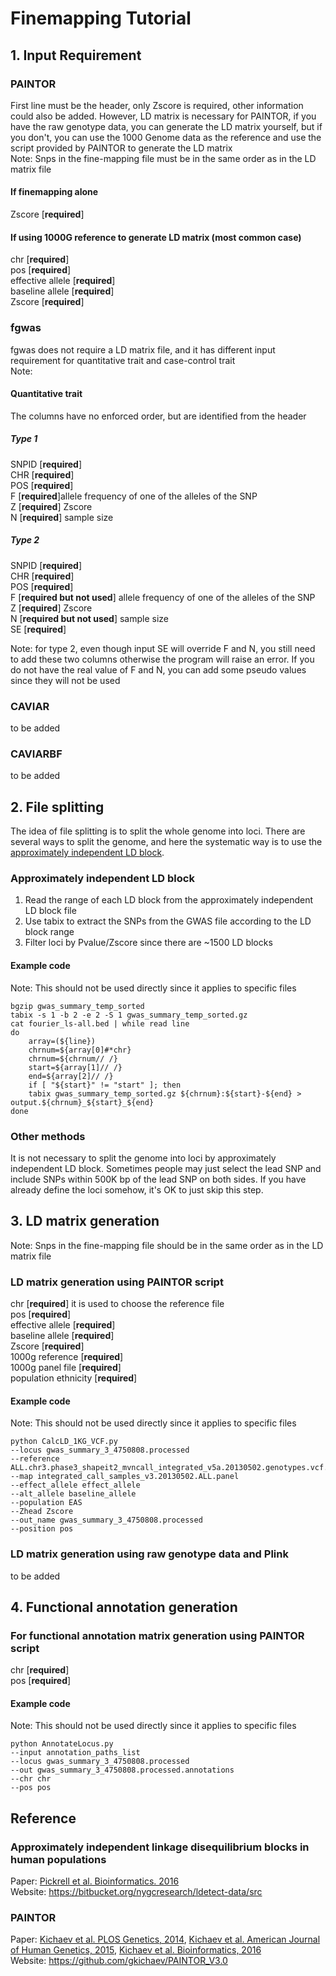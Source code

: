 # Finemapping Tutorial 
## 1. Input Requirement
### PAINTOR
First line must be the header, only Zscore is required, other information could also be added. However, LD matrix is necessary for PAINTOR, if you have the raw genotype data, you can generate the LD matrix yourself, but if you don't, you can use the 1000 Genome data as the reference and use the script provided by PAINTOR to generate the LD matrix  
Note: Snps in the fine-mapping file must be in the same order as in the LD matrix file 
#### If finemapping alone
Zscore [**required**]  

#### If using 1000G reference to generate LD matrix (most common case)
chr [**required**]  
pos [**required**]  
effective allele [**required**]  
baseline allele [**required**]   
Zscore [**required**]

### fgwas
fgwas does not require a LD matrix file, and it has different input requirement for quantitative trait and case-control trait  
Note:  
#### Quantitative trait
The columns have no enforced order, but are identified from the header  
##### Type 1
SNPID [**required**]  
CHR [**required**]  
POS [**required**]  
F [**required**]allele frequency of one of the alleles of the SNP  
Z [**required**]  Zscore  
N [**required**] sample size
##### Type 2
SNPID [**required**]  
CHR [**required**]  
POS [**required**]  
F [**required but not used**] allele frequency of one of the alleles of the SNP  
Z [**required**]  Zscore  
N [**required but not used**] sample size  
SE [**required**]  

Note: for type 2, even though input SE will override F and N, you still need to add these two columns otherwise the program will raise an error. If you do not have the real value of F and N, you can add some pseudo values since they will not be used
### CAVIAR
to be added
### CAVIARBF
to be added
## 2. File splitting
The idea of file splitting is to split the whole genome into loci. There are several ways to split the genome, and here the systematic way is to use the [approximately independent LD block](https://bitbucket.org/nygcresearch/ldetect-data).  
### Approximately independent LD block
1) Read the range of each LD block from the approximately independent LD block file  
2) Use tabix to extract the SNPs from the GWAS file according to the LD block range  
3) Filter loci by Pvalue/Zscore since there are ~1500 LD blocks  

#### Example code  
Note: This should not be used directly since it applies to specific files

	bgzip gwas_summary_temp_sorted
	tabix -s 1 -b 2 -e 2 -S 1 gwas_summary_temp_sorted.gz
	cat fourier_ls-all.bed | while read line
	do
		array=(${line})
		chrnum=${array[0]#*chr}
		chrnum=${chrnum// /}
		start=${array[1]// /}
		end=${array[2]// /}
		if [ "${start}" != "start" ]; then
		tabix gwas_summary_temp_sorted.gz ${chrnum}:${start}-${end} > output.${chrnum}_${start}_${end}
	done
### Other methods
It is not necessary to split the genome into loci by approximately independent LD block. Sometimes people may just select the lead SNP and include SNPs within 500K bp of the lead SNP on both sides. If you have already define the loci somehow, it's OK to just skip this step. 

## 3. LD matrix generation
Note: Snps in the fine-mapping file should be in the same order as in the LD matrix file
### LD matrix generation using PAINTOR script
chr [**required**] it is used to choose the reference file   
pos [**required**]  
effective allele [**required**]  
baseline allele [**required**]  
Zscore [**required**]  
1000g reference [**required**]  
1000g panel file [**required**]  
population ethnicity [**required**]  

#### Example code
Note: This should not be used directly since it applies to specific files

	python CalcLD_1KG_VCF.py
	--locus gwas_summary_3_4750808.processed
	--reference ALL.chr3.phase3_shapeit2_mvncall_integrated_v5a.20130502.genotypes.vcf.gz
	--map integrated_call_samples_v3.20130502.ALL.panel
	--effect_allele effect_allele
	--alt_allele baseline_allele
	--population EAS
	--Zhead Zscore
	--out_name gwas_summary_3_4750808.processed
	--position pos

### LD matrix generation using raw genotype data and Plink
to be added


## 4. Functional annotation generation
### For functional annotation matrix generation using PAINTOR script
chr [**required**]  
pos [**required**]  
#### Example code
Note: This should not be used directly since it applies to specific files

	python AnnotateLocus.py
	--input annotation_paths_list
	--locus gwas_summary_3_4750808.processed
	--out gwas_summary_3_4750808.processed.annotations
	--chr chr
	--pos pos




## Reference
### Approximately independent linkage disequilibrium blocks in human populations
Paper: [Pickrell et al. Bioinformatics. 2016](https://www.ncbi.nlm.nih.gov/pmc/articles/PMC4731402/)  
Website: <https://bitbucket.org/nygcresearch/ldetect-data/src>
### PAINTOR
Paper: [Kichaev et al. PLOS Genetics, 2014](http://journals.plos.org/plosgenetics/article?id=10.1371/journal.pgen.1004722), [Kichaev et al. American Journal of Human Genetics, 2015](https://www.cell.com/ajhg/fulltext/S0002-9297(15)00243-8), [Kichaev et al. Bioinformatics, 2016](https://academic.oup.com/bioinformatics/article/33/2/248/2525720)  
Website: <https://github.com/gkichaev/PAINTOR_V3.0>